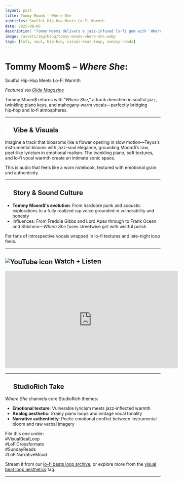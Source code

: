 ```yaml
---
layout: post
title: Tommy Moom$ – Where She
subtitles: Soulful Hip-Hop Meets Lo-Fi Warmth
date: 2025-08-06
description: "Tommy Moom$ delivers a jazz-infused lo-fi gem with 'Where She' — emotional grit meets melodic bloom in one of this summer’s most quietly powerful drops."
image: /assets/img/blog/tommy-mooms-where-she.webp
tags: [lofi, soul, hip-hop, visual-beat-loop, sunday-reads]
---
```


# Tommy Moom$ – _Where She_:

Soulful Hip-Hop Meets Lo-Fi Warmth

_Featured via [Glide Magazine](https://glidemagazine.com/315916/listen-tommy-mooms-where-she-is-soulful-hip-hop-with-lo-fi-warmth/)_

Tommy Moom$ returns with “_Where She_,” a track drenched in soulful jazz, twinkling piano keys, and mahogany‑warm vocals—perfectly bridging hip‑hop and lo‑fi atmospheres.

---

## <img src="/assets/ui/musicnote.svg" alt="Music Note icon" style="width: 1em; vertical-align: middle;" /> Vibe & Visuals

Imagine a track that blossoms like a flower opening in slow motion—Teyos’s instrumental blooms with jazz-soul elegance, grounding Moom$’s raw, poet-like lyricism in emotional realism. The twinkling piano, soft textures, and lo‑fi vocal warmth create an intimate sonic space.

This is audio that feels like a worn notebook, textured with emotional grain and authenticity.

---

## <img src="/assets/ui/lightbulb.svg" alt="Lightbulb icon" style="width: 1em; vertical-align: middle;" /> Story & Sound Culture

- **Tommy Moom$'s evolution**: From hardcore punk and acoustic explorations to a fully realized rap voice grounded in vulnerability and honesty
- Influences: From Freddie Gibbs and Lord Apex through to Frank Ocean and Shlohmo—_Where She_ fuses streetwise grit with wistful polish

For fans of introspective vocals wrapped in lo-fi textures and late-night loop feels.

---

## <img src="/assets/ui/youtube.svg" alt="YouTube icon" style="width: 1em; vertical-align: middle;" /> Watch + Listen

<iframe width="560" height="315" src="https://www.youtube.com/embed/m3ENYagCPp4?si=4Av5QiIydjQRMl1h" title="YouTube video player" frameborder="0" allow="accelerometer; autoplay; clipboard-write; encrypted-media; gyroscope; picture-in-picture; web-share" referrerpolicy="strict-origin-when-cross-origin" allowfullscreen></iframe>

---

## <img src="/assets/ui/thumbs-up.svg" alt="Thumbs Up icon" style="width: 1em; vertical-align: middle;" /> StudioRich Take

_Where She_ channels core StudioRich themes:

- **Emotional texture**: Vulnerable lyricism meets jazz-inflected warmth
- **Analog aesthetic**: Grainy piano loops and vintage vocal tonality
- **Narrative authenticity**: Poetic emotional conflict between instrumental bloom and raw verbal imagery

File this one under:  
#VisualBeatLoop  
#LoFiCrossformats  
#SundayReads  
#LoFiNarrativeMood

Stream it from our [lo-fi beats loop archive](/tracks/), or explore more from the [visual beat loop aesthetics](/tags/visual-beat-loop/) tag.

---
